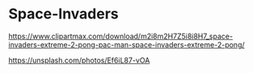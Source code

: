 # Space-Invaders


https://www.clipartmax.com/download/m2i8m2H7Z5i8i8H7_space-invaders-extreme-2-pong-pac-man-space-invaders-extreme-2-pong/

https://unsplash.com/photos/Ef6iL87-vOA